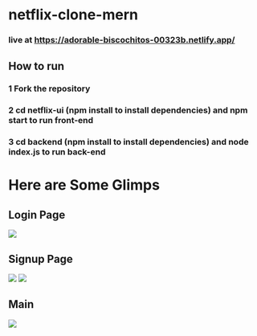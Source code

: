 # netflix-clone-mern

### live at https://adorable-biscochitos-00323b.netlify.app/ 
## How to run
### 1 Fork the repository
### 2 cd netflix-ui (npm install to install dependencies) and npm start to run front-end
### 3 cd backend (npm install to install dependencies) and node index.js to run back-end
  # Here are Some Glimps 
  ## Login Page
  ![](https://github.com/askhan963/netflix-clone-mern/blob/main/login.png)
  ## Signup Page 
  ![](https://github.com/askhan963/netflix-clone-mern/blob/main/signup.png)
   ![](https://github.com/askhan963/netflix-clone-mern/blob/main/mainpage.png)
   ##  Main 
   ![](https://github.com/askhan963/netflix-clone-mern/blob/main/main.png)
